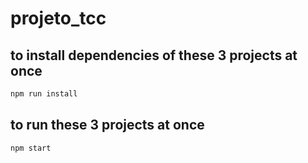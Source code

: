# projeto_tcc

## to install dependencies of these 3 projects at once


```bash
npm run install
```

## to run these 3 projects at once


```bash
npm start
```